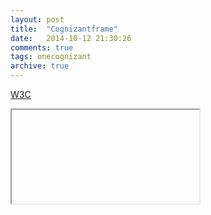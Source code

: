 ```yaml
---
layout: post
title:  "Cognizantframe"
date:   2014-10-12 21:30:26
comments: true
tags: onecognizant
archive: true
---
```



<a href="http://www.w3.org/" target="foo">W3C</a>
<iframe name="foo"></iframe>
